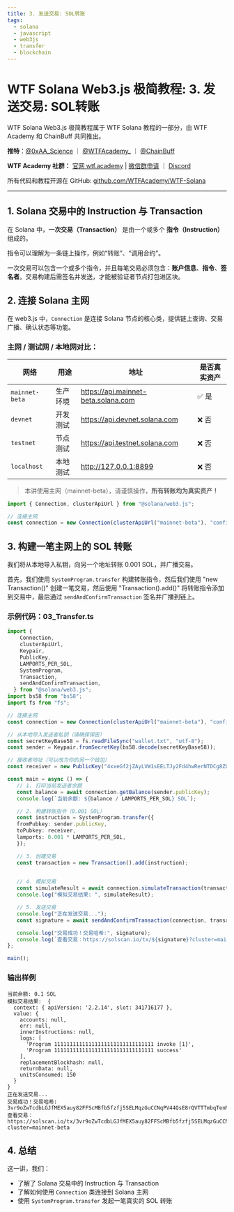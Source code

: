 ```yaml
---
title: 3. 发送交易: SOL转账
tags:
  - solana
  - javascript
  - web3js
  - transfer
  - blockchain
---
```


# WTF Solana Web3.js 极简教程: 3. 发送交易: SOL转账

WTF Solana Web3.js 极简教程属于 WTF Solana 教程的一部分，由 WTF Academy 和 ChainBuff 共同推出。

**推特**：[@0xAA_Science](https://twitter.com/0xAA_Science) ｜ [@WTFAcademy_](https://twitter.com/WTFAcademy_) ｜ [@ChainBuff](https://twitter.com/ChainBuff)

**WTF Academy 社群：** [官网 wtf.academy](https://wtf.academy) | [微信群申请](https://docs.google.com/forms/d/e/1FAIpQLSe4KGT8Sh6sJ7hedQRuIYirOoZK_85miz3dw7vA1-YjodgJ-A/viewform?usp=sf_link) ｜ [Discord](https://discord.gg/5akcruXrsk)

所有代码和教程开源在 GitHub: [github.com/WTFAcademy/WTF-Solana](https://github.com/WTFAcademy/WTF-Solana)

---

## 1. Solana 交易中的 Instruction 与 Transaction

在 Solana 中，**一次交易（Transaction）** 是由一个或多个 **指令（Instruction）** 组成的。

指令可以理解为一条链上操作，例如“转账”、“调用合约”。

一次交易可以包含一个或多个指令，并且每笔交易必须包含：**账户信息**、**指令**、**签名者**。交易构建后需签名并发送，才能被验证者节点打包进区块。

## 2. 连接 Solana 主网

在 web3.js 中，`Connection` 是连接 Solana 节点的核心类，提供链上查询、交易广播、确认状态等功能。

### 主网 / 测试网 / 本地网对比：

| 网络 | 用途 | 地址 | 是否真实资产 |
|------|------|------|---------------|
| `mainnet-beta` | 生产环境 | https://api.mainnet-beta.solana.com | ✅ 是 |
| `devnet` | 开发测试 | https://api.devnet.solana.com | ❌ 否 |
| `testnet` | 节点测试 | https://api.testnet.solana.com | ❌ 否 |
| `localhost` | 本地测试 | http://127.0.0.1:8899 | ❌ 否 |

> 本讲使用主网（mainnet-beta），请谨慎操作，**所有转账均为真实资产！**

```ts
import { Connection, clusterApiUrl } from "@solana/web3.js";

// 连接主网
const connection = new Connection(clusterApiUrl("mainnet-beta"), "confirmed");
```

## 3. 构建一笔主网上的 SOL 转账

我们将从本地导入私钥，向另一个地址转账 0.001 SOL，并广播交易。

首先，我们使用 `SystemProgram.transfer` 构建转账指令，然后我们使用 "new Transaction()" 创建一笔交易，然后使用 "Transaction().add()" 将转账指令添加到交易中，最后通过 `sendAndConfirmTransaction` 签名并广播到链上。

### 示例代码：03_Transfer.ts

```ts
import {
    Connection,
    clusterApiUrl,
    Keypair,
    PublicKey,
    LAMPORTS_PER_SOL,
    SystemProgram,
    Transaction,
    sendAndConfirmTransaction,
  } from "@solana/web3.js";
import bs58 from "bs58";
import fs from "fs";

// 连接主网
const connection = new Connection(clusterApiUrl("mainnet-beta"), "confirmed");

// 从本地导入发送者私钥（请确保保密）
const secretKeyBase58 = fs.readFileSync("wallet.txt", "utf-8");
const sender = Keypair.fromSecretKey(bs58.decode(secretKeyBase58));

// 接收者地址（可以改为你的另一个钱包）
const receiver = new PublicKey("4xxeGf2jZAyLVW1sEELTJy2Fd4hwRerNTDCg8ZQuH4tn");

const main = async () => {
   // 1. 打印当前发送者余额
   const balance = await connection.getBalance(sender.publicKey);
   console.log(`当前余额: ${balance / LAMPORTS_PER_SOL} SOL`);

   // 2. 构建转账指令（0.001 SOL）
   const instruction = SystemProgram.transfer({
   fromPubkey: sender.publicKey,
   toPubkey: receiver,
   lamports: 0.001 * LAMPORTS_PER_SOL,
   });

   // 3. 创建交易
   const transaction = new Transaction().add(instruction);

   
   // 4. 模拟交易
   const simulateResult = await connection.simulateTransaction(transaction, [sender]);
   console.log("模拟交易结果: ", simulateResult);

   // 5. 发送交易
   console.log("正在发送交易...");
   const signature = await sendAndConfirmTransaction(connection, transaction, [sender]);

   console.log("交易成功！交易哈希:", signature);
   console.log(`查看交易：https://solscan.io/tx/${signature}?cluster=mainnet-beta`);
};

main();
```

### 输出样例

```
当前余额: 0.1 SOL
模拟交易结果:  {
  context: { apiVersion: '2.2.14', slot: 341716177 },
  value: {
    accounts: null,
    err: null,
    innerInstructions: null,
    logs: [
      'Program 11111111111111111111111111111111 invoke [1]',
      'Program 11111111111111111111111111111111 success'
    ],
    replacementBlockhash: null,
    returnData: null,
    unitsConsumed: 150
  }
}
正在发送交易...
交易成功！交易哈希: 3vr9oZwTcdbLGJfMEX5auy82FFScMBfb5fzfj5SELMqzGuCCNqPV44QsE8rQVTTTmbqTenM1Eogh7aaeN1jnup8g
查看交易：https://solscan.io/tx/3vr9oZwTcdbLGJfMEX5auy82FFScMBfb5fzfj5SELMqzGuCCNqPV44QsE8rQVTTTmbqTenM1Eogh7aaeN1jnup8g?cluster=mainnet-beta
```

## 4. 总结

这一讲，我们：
- 了解了 Solana 交易中的 Instruction 与 Transaction
- 了解如何使用 `Connection` 类连接到 Solana 主网
- 使用 `SystemProgram.transfer` 发起一笔真实的 SOL 转账
